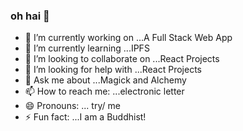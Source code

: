 ### oh hai 👋



- 🔭 I’m currently working on ...A Full Stack Web App
- 🌱 I’m currently learning ...IPFS
- 👯 I’m looking to collaborate on ...React Projects
- 🤔 I’m looking for help with ...React Projects
- 💬 Ask me about ...Magick and Alchemy
- 📫 How to reach me: ...electronic letter
- 😄 Pronouns: ... try/ me
- ⚡ Fun fact: ...I am a Buddhist!

